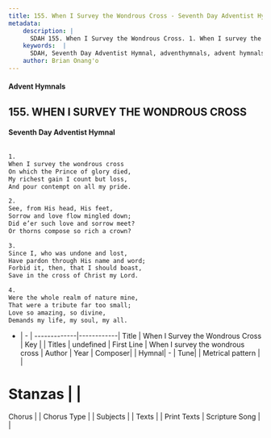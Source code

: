 ```yaml
---
title: 155. When I Survey the Wondrous Cross - Seventh Day Adventist Hymnal
metadata:
    description: |
      SDAH 155. When I Survey the Wondrous Cross. 1. When I survey the wondrous cross On which the Prince of glory died, My richest gain I count but loss, And pour contempt on all my pride.
    keywords:  |
      SDAH, Seventh Day Adventist Hymnal, adventhymnals, advent hymnals, When I Survey the Wondrous Cross, When I survey the wondrous cross 
    author: Brian Onang'o
---
```


#### Advent Hymnals
## 155. WHEN I SURVEY THE WONDROUS CROSS
#### Seventh Day Adventist Hymnal

```txt

1.
When I survey the wondrous cross
On which the Prince of glory died,
My richest gain I count but loss,
And pour contempt on all my pride.

2.
See, from His head, His feet,
Sorrow and love flow mingled down;
Did e’er such love and sorrow meet?
Or thorns compose so rich a crown?

3.
Since I, who was undone and lost,
Have pardon through His name and word;
Forbid it, then, that I should boast,
Save in the cross of Christ my Lord.

4.
Were the whole realm of nature mine,
That were a tribute far too small;
Love so amazing, so divine,
Demands my life, my soul, my all.

```

- |   -  |
-------------|------------|
Title | When I Survey the Wondrous Cross |
Key |  |
Titles | undefined |
First Line | When I survey the wondrous cross |
Author | 
Year | 
Composer|  |
Hymnal|  - |
Tune|  |
Metrical pattern | |
# Stanzas |  |
Chorus |  |
Chorus Type |  |
Subjects |  |
Texts |  |
Print Texts | 
Scripture Song |  |
  
